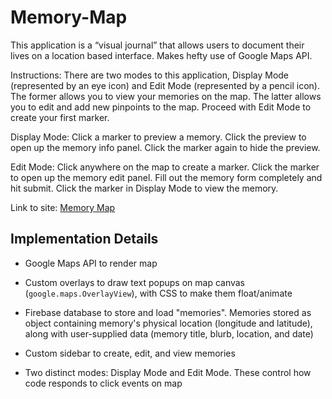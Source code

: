 # Memory-Map

This application is a “visual journal” that allows users to document their lives on a location based interface. Makes hefty use of Google Maps API.

Instructions: There are two modes to this application, Display Mode (represented by an eye icon) and Edit Mode (represented by a pencil icon). The former allows you to view your memories on the map. The latter allows you to edit and add new pinpoints to the map. Proceed with Edit Mode to create your first marker.

Display Mode: Click a marker to preview a memory. Click the preview to open up the memory info panel. Click the marker again to hide the preview.

Edit Mode: Click anywhere on the map to create a marker. Click the marker to open up the memory edit panel. Fill out the memory form completely and hit submit. Click the marker in Display Mode to view the memory.

Link to site: [Memory Map](https://memory-map.github.io/Main/)

## Implementation Details

- Google Maps API to render map

- Custom overlays to draw text popups on map canvas (`google.maps.OverlayView`), with CSS to make them float/animate

- Firebase database to store and load "memories". Memories stored as object containing memory's physical location (longitude and latitude), along with user-supplied data (memory title, blurb, location, and date)

- Custom sidebar to create, edit, and view memories

- Two distinct modes: Display Mode and Edit Mode. These control how code responds to click events on map
